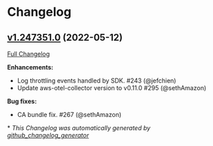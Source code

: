 # Changelog

## [v1.247351.0](https://github.com/aws/amazon-cloudwatch-agent/tree/v1.247351.0) (2022-05-12)

[Full Changelog](https://github.com/aws/amazon-cloudwatch-agent/compare/v1.247348.0...v1.247349.0)

**Enhancements:**
* Log throttling events handled by SDK. #243 (@jefchien)
* Update aws-otel-collector version to v0.11.0 #295 (@sethAmazon) 

**Bug fixes:**
* CA bundle fix. #267 (@sethAmazon)

\* *This Changelog was automatically generated by [github_changelog_generator](https://github.com/github-changelog-generator/github-changelog-generator)*
